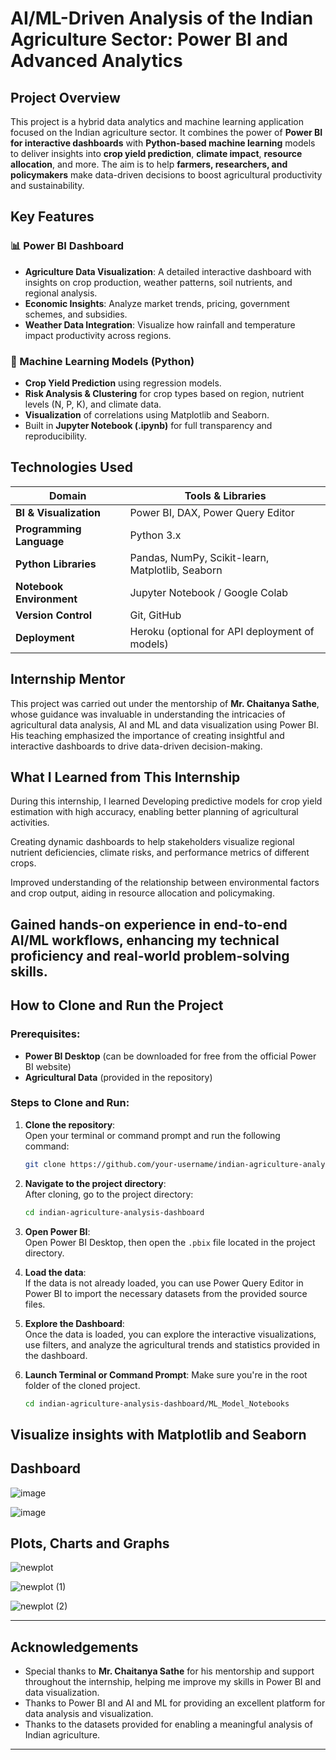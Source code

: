 # AI/ML-Driven Analysis of the Indian Agriculture Sector: Power BI and Advanced Analytics

## Project Overview
This project is a hybrid data analytics and machine learning application focused on the Indian agriculture sector. It combines the power of **Power BI for interactive dashboards** with **Python-based machine learning** models to deliver insights into **crop yield prediction**, **climate impact**, **resource allocation**, and more.
The aim is to help **farmers, researchers, and policymakers** make data-driven decisions to boost agricultural productivity and sustainability.

## Key Features
### 📊 Power BI Dashboard
- **Agriculture Data Visualization**: A detailed interactive dashboard with insights on crop production, weather patterns, soil nutrients, and regional analysis.
- **Economic Insights**: Analyze market trends, pricing, government schemes, and subsidies.
- **Weather Data Integration**: Visualize how rainfall and temperature impact productivity across regions.

### 🤖 Machine Learning Models (Python)
- **Crop Yield Prediction** using regression models.
- **Risk Analysis & Clustering** for crop types based on region, nutrient levels (N, P, K), and climate data.
- **Visualization** of correlations using Matplotlib and Seaborn.
- Built in **Jupyter Notebook (.ipynb)** for full transparency and reproducibility.

## Technologies Used
| Domain              | Tools & Libraries                                       |
|---------------------|--------------------------------------------------------|
| **BI & Visualization** | Power BI, DAX, Power Query Editor                  |
| **Programming Language** | Python 3.x                                       |
| **Python Libraries** | Pandas, NumPy, Scikit-learn, Matplotlib, Seaborn     |
| **Notebook Environment** | Jupyter Notebook / Google Colab                |
| **Version Control** | Git, GitHub                                            |
| **Deployment** | Heroku (optional for API deployment of models)              |

## Internship Mentor
This project was carried out under the mentorship of **Mr. Chaitanya Sathe**, whose guidance was invaluable in understanding the intricacies of agricultural data analysis, AI and ML and data visualization using Power BI. His teaching emphasized the importance of creating insightful and interactive dashboards to drive data-driven decision-making.

## What I Learned from This Internship
During this internship, I learned 
Developing predictive models for crop yield estimation with high accuracy, enabling better planning of agricultural activities.

Creating dynamic dashboards to help stakeholders visualize regional nutrient deficiencies, climate risks, and performance metrics of different crops.

Improved understanding of the relationship between environmental factors and crop output, aiding in resource allocation and policymaking.

Gained hands-on experience in end-to-end AI/ML workflows, enhancing my technical proficiency and real-world problem-solving skills.
---

## How to Clone and Run the Project

### Prerequisites:
- **Power BI Desktop** (can be downloaded for free from the official Power BI website)
- **Agricultural Data** (provided in the repository)

### Steps to Clone and Run:

1. **Clone the repository**:  
   Open your terminal or command prompt and run the following command:
   ```bash
   git clone https://github.com/your-username/indian-agriculture-analysis-dashboard.git
   ```

2. **Navigate to the project directory**:  
   After cloning, go to the project directory:
   ```bash
   cd indian-agriculture-analysis-dashboard
   ```

3. **Open Power BI**:  
   Open Power BI Desktop, then open the `.pbix` file located in the project directory.

4. **Load the data**:  
   If the data is not already loaded, you can use Power Query Editor in Power BI to import the necessary datasets from the provided source files.

5. **Explore the Dashboard**:  
   Once the data is loaded, you can explore the interactive visualizations, use filters, and analyze the agricultural trends and statistics provided in the dashboard.


6. **Launch Terminal or Command Prompt**:
   Make sure you're in the root folder of the cloned project.
   ```bash
   cd indian-agriculture-analysis-dashboard/ML_Model_Notebooks
   ```

      
Visualize insights with Matplotlib and Seaborn
---
## Dashboard
   ![image](https://github.com/user-attachments/assets/82f989d8-5515-4688-98a7-92de64a4255d)

   ![image](https://github.com/user-attachments/assets/276bfba6-2122-42c9-b21c-83df6099ae70)


## Plots, Charts and Graphs
   ![newplot](https://github.com/user-attachments/assets/a6327d51-3347-42b3-adaa-7d28f88bf488)

   ![newplot (1)](https://github.com/user-attachments/assets/60dd78a5-20c5-46b9-b41f-aa7dd89f612c)

   ![newplot (2)](https://github.com/user-attachments/assets/a6fe9140-5ec0-4602-96fd-164e48a398a8)

---
## Acknowledgements
- Special thanks to **Mr. Chaitanya Sathe** for his mentorship and support throughout the internship, helping me improve my skills in Power BI and data visualization.
- Thanks to Power BI and AI and ML for providing an excellent platform for data analysis and visualization.
- Thanks to the datasets provided for enabling a meaningful analysis of Indian agriculture.

---
